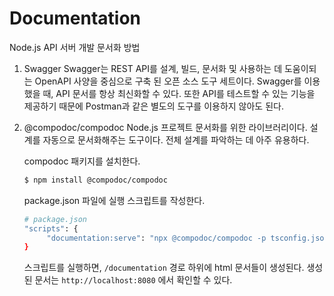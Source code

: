 # Documentation

Node.js API 서버 개발 문서화 방법

1. Swagger
   Swagger는 REST API를 설계, 빌드, 문서화 및 사용하는 데 도움이되는 OpenAPI 사양을 중심으로 구축 된 오픈 소스 도구 세트이다.
   Swagger를 이용했을 때, API 문서를 항상 최신화할 수 있다.
   또한 API를 테스트할 수 있는 기능을 제공하기 때문에 Postman과 같은 별도의 도구를 이용하지 않아도 된다.

2. @compodoc/compodoc
   Node.js 프로젝트 문서화를 위한 라이브러리이다. 설계를 자동으로 문서화해주는 도구이다.
   전체 설계를 파악하는 데 아주 유용하다.

   compodoc 패키지를 설치한다.

   ```bash
   $ npm install @compodoc/compodoc
   ```

   package.json 파일에 실행 스크립트를 작성한다.

   ```bash
   # package.json
   "scripts": {
        "documentation:serve": "npx @compodoc/compodoc -p tsconfig.json --serve",
   }
   ```

   스크립트를 실행하면, `/documentation` 경로 하위에 html 문서들이 생성된다.
   생성된 문서는 `http://localhost:8080` 에서 확인할 수 있다.
